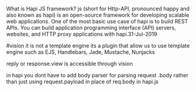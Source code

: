 What is Hapi JS framework?
js (short for Http-API, pronounced happy and also known as hapi) is an open-source framework for developing scalable web applications. One of the most basic use case of hapi is to build REST APIs. You can build application programming interface (API) servers, websites, and HTTP proxy applications with hapi.31-Jul-2019

#vision
it is not a template engine
its a plugin that allow us to use template engine such as
EJS,
Handlebars,
Jade,
Mustache,
Nunjacks

reply or response.view is accessible through vision

in hapi you dont have to add body parser for parsing request .body rather than just using request.payload in place of req.body in hapi.js

